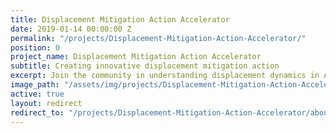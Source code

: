 ```yaml
---
title: Displacement Mitigation Action Accelerator
date: 2019-01-14 00:00:00 Z
permalink: "/projects/Displacement-Mitigation-Action-Accelerator/"
position: 0
project_name: Displacement Mitigation Action Accelerator
subtitle: Creating innovative displacement mitigation action
excerpt: Join the community in understanding displacement dynamics in Austin, and creating effective strategies to mitigate it.
image_path: "/assets/img/projects/Displacement-Mitigation-Action-Accelerator/BANNERGITHUB.png"
active: true
layout: redirect
redirect_to: "/projects/Displacement-Mitigation-Action-Accelerator/about/overview"
---
```

